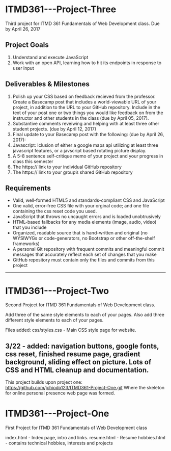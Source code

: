 # ITMD361---Project-Three
Third project for ITMD 361  Fundamentals of Web Development class.
Due by April 26, 2017

## Project Goals
1. Understand and execute JavaScript
2. Work with an open API, learning how to hit its endpoints in response to user input

## Deliverables & Milestones
1. Polish up your CSS based on feedback recieved from the professor. Create a Basecamp post that includes a world-viewable URL of your project, in addition to the URL to your GitHub repository. Include in the text of your post one or two things you would like feedback on from the instructor and other students in the class (due by April 05, 2017).
2. Substantive comments reveiwing and helping with at least three other student projects. (due by April 12, 2017)
3. Final update to your Basecamp post with the following: (due by April 26, 2017):
  1. Javascript: Iclusion of either a google maps api utilizing at least three javascript features, or a javscript based rotating picture display.
  2. A 5-8 sentence self-critique memo of your project and your progress in class this semester
  3. The https:// link to your individual GitHub repository
  4. The https:// link to your group’s shared GitHub repository

## Requirements

* Valid, well-formed HTML5 and standards-compliant CSS and JavaScript
* One valid, error-free CSS file with your orginal code; and one file containing the css reset code you used.
* JavaScript that throws no uncaught errors and is loaded unobtrusively
* HTML-based fallbacks for any media elements (image, audio, video) that you include
* Organized, readable source that is hand-written and original (no WYSIWYGs or code-generators, no Bootstrap or other off-the-shelf frameworks)
 * A personal Git repository with frequent commits and meaningful commit messages that accurately reflect each set of changes that you make
* GitHub repository must contain only the files and commits from this project

-------------------------------------------------------------------

# ITMD361---Project-Two
Second Project for ITMD 361 Fundamentals of Web Development class.

Add three of the same style elements to each of your pages. Also add 
three different style elements to each of your pages.

Files added:
css/styles.css - Main CSS style page for website.

3/22 - added: navigation buttons, google fonts, css reset, finished
resume page, gradient background, sliding effect on picture. Lots of
CSS and HTML cleanup and documentation.
--------------------------------------------------------------------

This project builds upon project one:
https://github.com/jchiodo123/ITMD361-Project-One.git
Where the skeleton for online personal presence web page was 
formed.

# ITMD361---Project-One
First Project for ITMD 361 Fundamentals of Web Development class

index.html - Index page, intro and links.
resume.html	- Resume
hobbies.html	- contains technical hobbies, interests and projects
